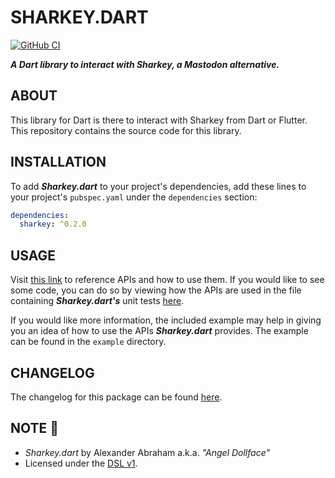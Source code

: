 # SHARKEY.DART

[![GitHub CI](https://github.com/angeldollface/sharkey.dart/actions/workflows/dart.yml/badge.svg)](https://github.com/angeldollface/sharkey.dart/actions)


***A Dart library to interact with Sharkey, a Mastodon alternative.***

## ABOUT

This library for Dart is there to interact with Sharkey from Dart or Flutter. This repository contains the source code for this library.

## INSTALLATION

To add ***Sharkey.dart*** to your project's dependencies, add these lines to your project's `pubspec.yaml` under the `dependencies` section:

```YAML
dependencies:
  sharkey: ^0.2.0
```

## USAGE

Visit [this link](https://angeldollface.boo/sharkey.dart) to reference APIs and how to use them. If you would like to see some code, you can do so by viewing how the APIs are used in the file containing ***Sharkey.dart's*** unit tests [here](https://github.com/angeldollface/sharkey.dart/blob/main/test/sharkey_test.dart).

If you would like more information, the included example may help in giving you an idea of how to use the APIs ***Sharkey.dart*** provides. The example can be found in the `example` directory.

## CHANGELOG

The changelog for this package can be found [here](https://github.com/angeldollface/sharkey.dart/blob/main/CHANGELOG.md).

## NOTE :scroll:

- *Sharkey.dart* by Alexander Abraham a.k.a. *"Angel Dollface"*
- Licensed under the [DSL v1](https://github.com/angeldollface/doll-software-license).
